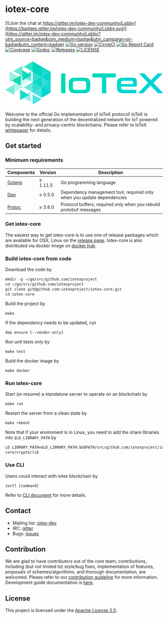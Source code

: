 # iotex-core

[![Join the chat at https://gitter.im/iotex-dev-community/Lobby](https://badges.gitter.im/iotex-dev-community/Lobby.svg)](https://gitter.im/iotex-dev-community/Lobby?utm_source=badge&utm_medium=badge&utm_campaign=pr-badge&utm_content=badge)
[![Go version](https://img.shields.io/badge/go-1.11.5-blue.svg)](https://github.com/moovweb/gvm)
[![CircleCI](https://circleci.com/gh/iotexproject/iotex-core.svg?style=svg&circle-token=fe0817d127f251a34b8bdd3336a808c7537e5ec0)](https://circleci.com/gh/iotexproject/iotex-core)
[![Go Report Card](https://goreportcard.com/badge/github.com/iotexproject/iotex-core)](https://goreportcard.com/report/github.com/iotexproject/iotex-core)
[![Coverage](https://codecov.io/gh/iotexproject/iotex-core/branch/master/graph/badge.svg)](https://codecov.io/gh/iotexproject/iotex-core)
[![Godoc](http://img.shields.io/badge/go-documentation-blue.svg?style=flat-square)](https://godoc.org/github.com/iotexproject/iotex-core)
[![Releases](https://img.shields.io/github/release/iotexproject/iotex-core/all.svg?style=flat-square)](https://github.com/iotexproject/iotex-core/releases)
[![LICENSE](https://img.shields.io/badge/License-Apache%202.0-blue.svg)](LICENSE)

![IoTeX Logo](logo/IoTeX.png)
----

Welcome to the official Go implementation of IoTeX protocol! IoTeX is building the next generation of the decentralized 
network for IoT powered by scalability- and privacy-centric blockchains. Please refer to IoTeX
[whitepaper](https://iotex.io/academics) for details.

## Get started

### Minimum requirements

| Components | Version | Description |
|----------|-------------|-------------|
| [Golang](https://golang.org) | &ge; 1.11.5 | Go programming language |
| [Dep](https://golang.github.io/dep/) | &ge; 0.5.0 | Dependency management tool, required only when you update dependencies |
| [Protoc](https://developers.google.com/protocol-buffers/) | &ge; 3.6.0 | Protocol buffers, required only when you rebuild protobuf messages |

### Get iotex-core

The easiest way to get iotex-core is to use one of release packages which are available for OSX, Linux on the 
[release page](https://github.com/iotexproject/iotex-core/releases). Iotex-core is also distributed via docker image
on [docker hub](https://hub.docker.com/r/iotex/iotex-core).


### Build iotex-core from code

Download the code by
```
mkdir -p ~/go/src/github.com/iotexproject
cd ~/go/src/github.com/iotexproject
git clone git@github.com:iotexproject/iotex-core.git
cd iotex-core
```

Build the project by

```
make
```

If the dependency needs to be updated, run

```
dep ensure [--vendor-only]
```


Run unit tests only by

```
make test
```

Build the docker image by

```
make docker
```

### Run iotex-core

Start (or resume) a standalone server to operate on an blockchain by

```
make run
```

Restart the server from a clean state by

```
make reboot
```

Note that if your enviroment is in Linux, you need to add the share libraries into `$LD_LIBRARY_PATH` by

```
LD_LIBRARY_PATH=$LD_LIBRARY_PATH:$GOPATH/src/github.com/iotexproject/iotex-core/crypto/lib
```

### Use CLI

Users could interact with iotex blockchain by

```
ioctl [command]
```

Refer to [CLI document](cli/ioctl/README.md) for more details.

## Contact

- Mailing list: [iotex-dev](iotex-dev@iotex.io)
- IRC: [gitter](https://gitter.im/iotex-dev-community/Lobby)
- Bugs: [issues](https://github.com/iotexproject/iotex-core/issues) 


## Contribution
We are glad to have contributors out of the core team; contributions, including (but not limited to) style/bug fixes,
implementation of features, proposals of schemes/algorithms, and thorough documentation, are welcomed. Please refer to
our [contribution guideline](CONTRIBUTING.md) for more
information. Development guide documentation is [here](https://github.com/iotexproject/iotex-core/wiki/Developers%27-Guide).

## License
This project is licensed under the [Apache License 2.0](LICENSE).
